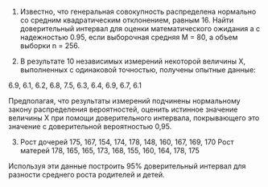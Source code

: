 1. Известно, что генеральная совокупность распределена
нормально со средним квадратическим отклонением, равным 16.
Найти доверительный интервал для оценки математического ожидания
a с надежностью 0.95, если выборочная средняя M = 80, а объем выборки n = 256.

2. В результате 10 независимых измерений некоторой величины X,
выполненных с одинаковой точностью, получены опытные данные:

6.9, 6.1, 6.2, 6.8, 7.5, 6.3, 6.4, 6.9, 6.7, 6.1

Предполагая, что результаты измерений подчинены нормальному закону
распределения вероятностей, оценить истинное значение величины X
при помощи доверительного интервала, покрывающего это значение с
доверительной вероятностью 0,95.

3. Рост дочерей 175, 167, 154, 174, 178, 148, 160, 167, 169, 170
   Рост матерей  178, 165, 165, 173, 168, 155, 160, 164, 178, 175

Используя эти данные построить 95% доверительный интервал
для разности среднего роста родителей и детей.
